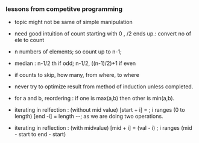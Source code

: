 ### lessons from competitve programming 
- topic might not be same of simple manipulation

- need good intuition of count starting with 0 ,  /2 ends up.:
convert no of ele to count

- n numbers of elements; so count up to n-1;

- median : n-1/2 th if odd; n-1/2, ((n-1)/2)+1 if even

- if counts to skip, how many, from where, to where

- never try to optimize result from method of induction unless completed.
- for a and b, reordering : if one is max(a,b) then other is min(a,b).
- iterating in relfection : (without mid value) 
  [start + i] = ; i ranges (0 to length) 
  [end -i] = 
  length --; as we are doing two operations.
- iterating in reflection : (with midvalue) 
  [mid + i] = (val - i) ; i ranges (mid - start  to end - start) 

